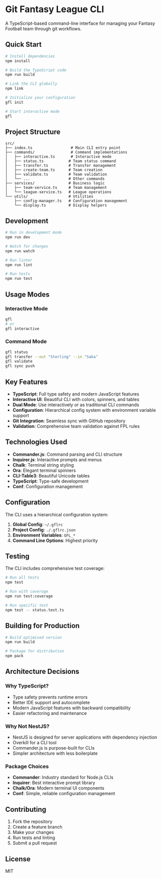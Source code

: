 # Git Fantasy League CLI

A TypeScript-based command-line interface for managing your Fantasy Football team through git workflows.

## Quick Start

```bash
# Install dependencies
npm install

# Build the TypeScript code
npm run build

# Link the CLI globally
npm link

# Initialize your configuration
gfl init

# Start interactive mode
gfl
```

## Project Structure

```
src/
├── index.ts                 # Main CLI entry point
├── commands/                # Command implementations
│   ├── interactive.ts       # Interactive mode
│   ├── status.ts           # Team status command
│   ├── transfer.ts         # Transfer management
│   ├── create-team.ts      # Team creation
│   ├── validate.ts         # Team validation
│   └── ...                 # Other commands
├── services/               # Business logic
│   ├── team-service.ts     # Team management
│   └── league-service.ts   # League operations
└── utils/                  # Utilities
    ├── config-manager.ts   # Configuration management
    └── display.ts          # Display helpers
```

## Development

```bash
# Run in development mode
npm run dev

# Watch for changes
npm run watch

# Run linter
npm run lint

# Run tests
npm run test
```

## Usage Modes

### Interactive Mode
```bash
gfl
# or
gfl interactive
```

### Command Mode
```bash
gfl status
gfl transfer --out "Sterling" --in "Saka"
gfl validate
gfl sync push
```

## Key Features

- **TypeScript**: Full type safety and modern JavaScript features
- **Interactive UI**: Beautiful CLI with colors, spinners, and tables
- **Dual Mode**: Use interactively or as traditional CLI commands
- **Configuration**: Hierarchical config system with environment variable support
- **Git Integration**: Seamless sync with GitHub repository
- **Validation**: Comprehensive team validation against FPL rules

## Technologies Used

- **Commander.js**: Command parsing and CLI structure
- **Inquirer.js**: Interactive prompts and menus
- **Chalk**: Terminal string styling
- **Ora**: Elegant terminal spinners
- **CLI-Table3**: Beautiful Unicode tables
- **TypeScript**: Type-safe development
- **Conf**: Configuration management

## Configuration

The CLI uses a hierarchical configuration system:

1. **Global Config**: `~/.gflrc`
2. **Project Config**: `./.gflrc.json`
3. **Environment Variables**: `GFL_*`
4. **Command Line Options**: Highest priority

## Testing

The CLI includes comprehensive test coverage:

```bash
# Run all tests
npm test

# Run with coverage
npm run test:coverage

# Run specific test
npm test -- status.test.ts
```

## Building for Production

```bash
# Build optimised version
npm run build

# Package for distribution
npm pack
```

## Architecture Decisions

### Why TypeScript?
- Type safety prevents runtime errors
- Better IDE support and autocomplete
- Modern JavaScript features with backward compatibility
- Easier refactoring and maintenance

### Why Not NestJS?
- NestJS is designed for server applications with dependency injection
- Overkill for a CLI tool
- Commander.js is purpose-built for CLIs
- Simpler architecture with less boilerplate

### Package Choices
- **Commander**: Industry standard for Node.js CLIs
- **Inquirer**: Best interactive prompt library
- **Chalk/Ora**: Modern terminal UI components
- **Conf**: Simple, reliable configuration management

## Contributing

1. Fork the repository
2. Create a feature branch
3. Make your changes
4. Run tests and linting
5. Submit a pull request

## License

MIT